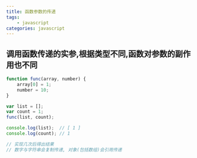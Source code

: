 ```yaml
---
title: 函数参数的传递
tags: 
    - javascript
categories: javascript
---
```


## 调用函数传递的实参,根据类型不同,函数对参数的副作用也不同
<!-- more -->

```javascript
function func(array, number) {
	array[0] = 1;
	number = 10;
}

var list = [];
var count = 1;
func(list, count);

console.log(list);	// [ 1 ]
console.log(count);	// 1

// 实现几次后得出结果
// 数字与字符串会复制传递, 对象(包括数组)会引用传递
```
